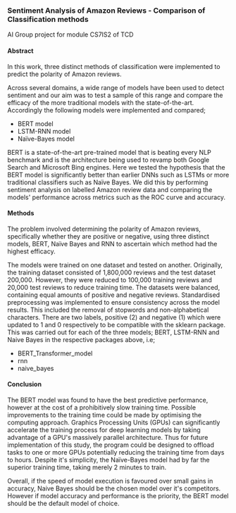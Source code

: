 ### Sentiment Analysis of Amazon Reviews - Comparison of Classification methods

AI Group project for module CS7IS2 of TCD

#### Abstract 
In this work, three distinct methods of classification were implemented to predict the polarity of Amazon reviews. 

Across several domains, a wide range of models have been used to detect sentiment and our aim was to test a sample of this range and compare the efficacy of the more traditional models with the state-of-the-art. Accordingly the following models were implemented and compared;

- BERT model
- LSTM-RNN model
- Naïve-Bayes model

BERT is a state-of-the-art pre-trained model that is beating every NLP benchmark and is the architecture being used to revamp both Google Search and Microsoft Bing engines. Here we tested the hypothesis that the BERT model is significantly better than earlier DNNs such as LSTMs or more traditional classifiers such as Naïve Bayes. We did this by performing sentiment analysis on labelled Amazon review data and comparing the models' performance across metrics such as the ROC curve and accuracy.

#### Methods

The problem involved determining the polarity of Amazon reviews, specifically whether they are positive or negative, using three distinct models, BERT, Naïve Bayes and RNN to ascertain which method had the highest efficacy.

The models were trained on one dataset and tested on another. Originally, the training dataset consisted of 1,800,000 reviews and the test dataset 200,000. However, they were reduced to 100,000 training reviews and 20,000 test reviews to reduce training time. The datasets were balanced, containing equal amounts of positive and negative reviews. Standardised preprocessing was implemented to ensure consistency across the model results. This included the removal of stopwords and non-alphabetical characters. There are two labels, positive (2) and negative (1) which were updated to 1 and 0 respectively to be compatible with the sklearn package. This was carried out for each of the three models; BERT, LSTM-RNN and Naive Bayes in the respective packages above, i.e;

- BERT_Transformer_model
- rnn
- naive_bayes

#### Conclusion
The BERT model was found to have the best predictive performance, however at the cost of a prohibitively slow training time. Possible improvements to the training time could be made by optimising the computing approach. Graphics Processing Units (GPUs) can significantly accelerate the training process for deep learning models by taking advantage of a GPU's massively parallel architecture. Thus for future implementation of this study, the program could be designed to offload tasks to one or more GPUs potentially reducing the training time from days to hours. Despite it's simplicity, the Naïve-Bayes model had by far the superior training time, taking merely 2 minutes to train.  

Overall, if the speed of model execution is favoured over small gains in accuracy, Naive Bayes should be the chosen model over it's competitors. However if model accuracy and performance is the priority, the BERT model should be the default model of choice.

